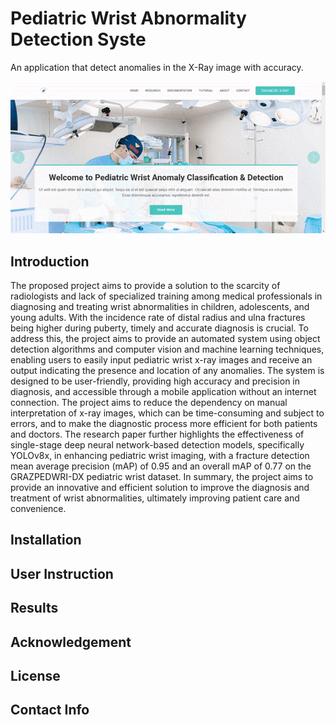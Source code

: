 # Pediatric Wrist Abnormality Detection Syste

An application that detect anomalies in the X-Ray image with accuracy.

<img src="static/assets/gif/interface.gif" alt="X-ray image abnonormality detection" width="512">

## Introduction

The proposed project aims to provide a solution to the scarcity of radiologists and lack of specialized training among medical professionals in diagnosing and treating wrist abnormalities in children, adolescents, and young adults. With the incidence rate of distal radius and ulna fractures being higher during puberty, timely and accurate diagnosis is crucial. To address this, the project aims to provide an automated system using object detection algorithms and computer vision and machine learning techniques, enabling users to easily input pediatric wrist x-ray images and receive an output indicating the presence and location of any anomalies. The system is designed to be user-friendly, providing high accuracy and precision in diagnosis, and accessible through a mobile application without an internet connection. The project aims to reduce the dependency on manual interpretation of x-ray images, which can be time-consuming and subject to errors, and to make the diagnostic process more efficient for both patients and doctors. The research paper further highlights the effectiveness of single-stage deep neural network-based detection models, specifically YOLOv8x, in enhancing pediatric wrist imaging, with a fracture detection mean average precision (mAP) of 0.95 and an overall mAP of 0.77 on the GRAZPEDWRI-DX pediatric wrist dataset. In summary, the project aims to provide an innovative and efficient solution to improve the diagnosis and treatment of wrist abnormalities, ultimately improving patient care and convenience.

## Installation

## User Instruction

## Results

## Acknowledgement

## License

## Contact Info
